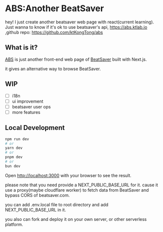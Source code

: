 # ABS:Another BeatSaver
hey!  I just create another beatsaver web page with react(current learning). Just wanna to know if it's ok to use beatsaver's api, https://abs.ktlab.io ,github repo: https://github.com/ktKongTong/abs
## What is it?

[ABS](https://github.com/ktKongTong/abs) is just another front-end web page of [BeatSaver](https://beatsaver.com) built with Next.js.
 
it gives an alternative way to browse BeatSaver.

## WIP
- [ ] i18n
- [ ] ui improvement
- [ ] beatsaver user ops
- [ ] more features

## Local Development

```bash
npm run dev
# or
yarn dev
# or
pnpm dev
# or
bun dev
```

Open [http://localhost:3000](http://localhost:3000) with your browser to see the result.

please note that you need provide a NEXT_PUBLIC_BASE_URL for it. cause it use a proxy(maybe cloudflare worker) to fetch data from BeatSaver and bypass CORS of beatsaver.com.

you can add .env.local file to root directory and add NEXT_PUBLIC_BASE_URL in it.

you also can fork and deploy it on your own server, or other serverless platform.